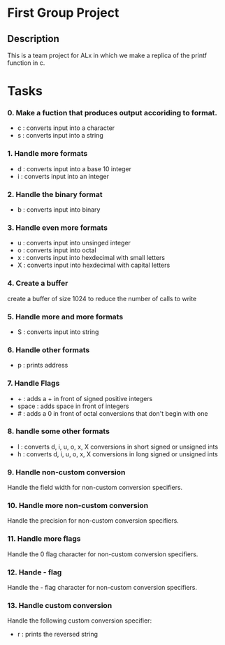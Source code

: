 # First Group Project

## Description
This is a team project for ALx in which we make a replica of the printf function in c.

# Tasks

### 0. Make a fuction that produces output accoriding to format.

- c : converts input into a character
- s : converts input into a string

### 1. Handle more formats
 - d : converts input into a base 10 integer
 - i : converts input into an integer

### 2. Handle the binary format
- b : converts input into binary

### 3. Handle even more formats
- u : converts input into unsinged integer
- o : converts input into octal
- x : converts input into hexdecimal with small letters
- X : converts input into hexdecimal with capital letters

### 4. Create a buffer
create a buffer of size 1024 to reduce the number of calls to write

### 5. Handle more and more formats
- S : converts input into string

### 6. Handle other formats
- p : prints address

### 7. Handle Flags
- \+ : adds a \+ in front of signed positive integers
- space : adds space in front of integers
- \# : adds a 0 in front of octal conversions that don't begin with one

### 8. handle some other formats
- l : converts d, i, u, o, x, X conversions in short signed or unsigned ints
- h : converts d, i, u, o, x, X conversions in long signed or unsigned ints

### 9. Handle non-custom conversion
Handle the field width for non-custom conversion specifiers.

### 10. Handle more non-custom conversion
Handle the precision for non-custom conversion specifiers.

### 11. Handle more flags
Handle the 0 flag character for non-custom conversion specifiers.


### 12. Hande \- flag
Handle the - flag character for non-custom conversion specifiers.

### 13. Handle custom conversion
Handle the following custom conversion specifier:

- r : prints the reversed string